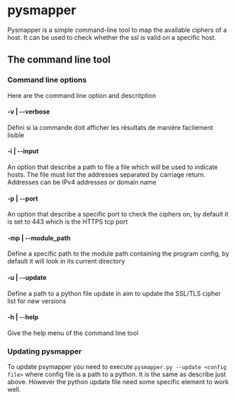 # pysmapper
Pysmapper is a simple command-line tool to map the available ciphers of a host. It can be used to check whether the ssl
is valid on a specific host.
## The command line tool
### Command line options
Here are the command line option and descritption
#### -v | --verbose
Défini si la commande doit afficher les résultats de manière facilement lisible
#### -i | --input
An option that describe a path to file a file which will be used to indicate hosts. The file must list the addresses
separated by carriage return. Addresses can be IPv4 addresses or domain name
#### -p | --port
An option that describe a specific port to check the ciphers on, by default it is set to 443 which is the HTTPS tcp port
#### -mp | --module_path
Define a specific path to the module path containing the program config, by default it will look in its current directory
#### -u | --update
Define a path to a python file update in aim to update the SSL/TLS cipher list for new versions
#### -h | --help
Give the help menu of the command line tool
### Updating pysmapper
To update psymapper you need to execute `pysmapper.py --update <config file>` where config file is a path to a python.
It is the same as describe just above. However the python update file need some specific element to work well.